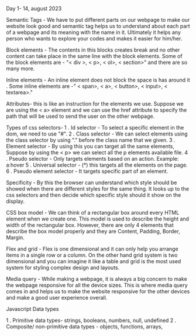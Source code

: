 Day 1- 14, august 2023

Semantic Tags - We have to put different parts on our webpage to make our website look good and semantic tag helps us to understand about each part of a webpage and its meaning with the name in it. Ultimately it helps any person who wants to explore your codes and makes it easier for him/her.

Block elements - The contents in this blocks creates break and no other content can take place in the same line with the block elements. Some of the block elements are - "< div >, < p>, < ol>, < section>" and there are so many more.

Inline elements - An inline element does not block the space is has around it . Some inline elements are -" < span>, < a>, < button>, < input>, < textarea>."

Attributes- this is like an instruction for the elements we use. Suppose we are using the < a> element and we can use the href attribute to specify the path that will be used to send the user on the other webpage.

Types of css selectors- 
1 . Id selector - To select a specific element in the dom, we need to use "#".
2 . Class selector - We can select elements using the class selector by using "." before the class name that we given.
3 . Element selector - By using this you can target all the same elements, Suppose by using the < p> we can select all the p elements available file.
4 . Pseudo selector - Only targets elements based on an action. Example: a:hover
5 . Universal selector - (*) this targets all the elements on the page.
6 . Pseudo element selector - It targets specific part of an element.

Specificity - By this the browser can understand which style should be showed when there are different styles for the same thing. It looks up to the css selectors and then decide which specific style should it show on the display.


CSS box model - We can think of a rectangular box around every HTML element when we create one. This model is used to describe the height and width of the rectangular box. However, there are only 4 elements that describe the box model properly and they are Content, Padding, Border, Margin.

Flex and grid - Flex is one dimensional and it can only help you arrange items in a single row or a column. On the other hand grid system is two dimensional and you can imagine it like a table and grid is the most used system for styling complex design and layouts.

Media query - While making a webpage, it is always a big concern to make the webpage responsive for all the device sizes. This is where media query comes in and helps us to make the website responsive for the other devices and make a good user experience overall.


Javascript Data types

1 . Primitive data types- strings, booleans, numbers, null, undefined
2 . Composite/ non-primitive data types - objects, functions, arrays,